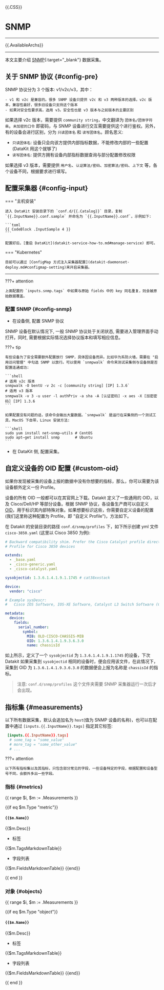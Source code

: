 {{.CSS}}
# SNMP
---

{{.AvailableArchs}}

---

本文主要介绍 [SNMP](https://en.wikipedia.org/wiki/Simple_Network_Management_Protocol/){:target="_blank"} 数据采集。

## 关于 SNMP 协议 {#config-pre}

SNMP 协议分为 3 个版本: v1/v2c/v3，其中：

    - v1 和 v2c 是兼容的。很多 SNMP 设备只提供 v2c 和 v3 两种版本的选择。v2c 版本，兼容性最好，很多旧设备只支持这个版本
    - 如果对安全性要求高，选用 v3。安全性也是 v3 版本与之前版本的主要区别

如果选择 v2c 版本，需要提供 `community string`，中文翻译为 `团体名/团体字符串`。`未加密的口令` 即密码，与 SNMP 设备进行交互需要提供这个进行鉴权。另外，有的设备会进行区别，分为 `只读团体名` 和 `读写团体名`。顾名思义:

- `只读团体名`: 设备只会向该方提供内部指标数据，不能修改内部的一些配置(DataKit 用这个就够了)
- `读写团体名`: 提供方拥有设备内部指标数据查询与部分配置修改权限

如果选择 v3 版本，需要提供 `用户名`、`认证算法/密码`、`加密算法/密码`、`上下文` 等，各个设备不同，根据要求进行填写。

## 配置采集器 {#config-input}

=== "主机安装"

    进入 DataKit 安装目录下的 `conf.d/{{.Catalog}}` 目录，复制 `{{.InputName}}.conf.sample` 并命名为 `{{.InputName}}.conf`。示例如下: 
    
    ```toml
    {{ CodeBlock .InputSample 4 }}
    ```

    配置好后，[重启 DataKit](datakit-service-how-to.md#manage-service) 即可。

=== "Kubernetes"

    目前可以通过 [ConfigMap 方式注入采集器配置](datakit-daemonset-deploy.md#configmap-setting)来开启采集器。

---
    
???+ attention

    上面配置的 `inputs.snmp.tags` 中如果与原始 fields 中的 key 同名重复，则会被原始数据覆盖。


### 配置 SNMP {#config-snmp}

- 在设备侧, 配置 SNMP 协议

SNMP 设备在默认情况下, 一般 SNMP 协议处于关闭状态, 需要进入管理界面手动打开。同时, 需要根据实际情况选择协议版本和填写相应信息。

???+ tip

    有些设备为了安全需要额外配置放行 SNMP，具体因设备而异。比如华为系防火墙，需要在 "启用访问管理" 中勾选 SNMP 以放行。可以使用 `snmpwalk` 命令来测试采集侧与设备侧是否配置连通成功: 

    ```shell
    # 适用 v2c 版本
    snmpwalk -O bentU -v 2c -c [community string] [IP] 1.3.6` 
    # 适用 v3 版本
    snmpwalk -v 3 -u user -l authPriv -a sha -A [认证密码] -x aes -X [加密密码] [IP] 1.3.6 
    ```

    如果配置没有问题的话，该命令会输出大量数据。`snmpwalk` 是运行在采集侧的一个测试工具，MacOS 下自带，Linux 安装方法: 

    ```shell
    sudo yum install net–snmp–utils # CentOS
    sudo apt–get install snmp       # Ubuntu
    ```

- 在 DataKit 侧, 配置采集。

## 自定义设备的 OID 配置 {#custom-oid}

如果你发现被采集的设备上报的数据中没有你想要的指标，那么，你可以需要为该设备额外定义一份 Profile。

设备的所有 OID 一般都可以在其官网上下载。Datakit 定义了一些通用的 OID，以及 Cisco/Dell/HP 等部分设备。根据 SNMP 协议，各设备生产商可以自定义 [OID](https://www.dpstele.com/snmp/what-does-oid-network-elements.php)，用于标识其内部特殊对象。如果想要标识这些，你需要自定义设备的配置(我们这里称这种配置为 Profile，即 "自定义 Profile")，方法如下。

在 Datakit 的安装目录的路径 `conf.d/snmp/profiles` 下，如下所示创建 yml 文件 `cisco-3850.yaml` (这里以 Cisco 3850 为例):

``` yaml
# Backward compatibility shim. Prefer the Cisco Catalyst profile directly
# Profile for Cisco 3850 devices

extends:
  - _base.yaml
  - _cisco-generic.yaml
  - _cisco-catalyst.yaml

sysobjectid: 1.3.6.1.4.1.9.1.1745 # cat38xxstack

device:
  vendor: "cisco"

# Example sysDescr:
#   Cisco IOS Software, IOS-XE Software, Catalyst L3 Switch Software (CAT3K_CAA-UNIVERSALK9-M), Version 03.06.06E RELEASE SOFTWARE (fc1) Technical Support: http://www.cisco.com/techsupport Copyright (c) 1986-2016 by Cisco Systems, Inc. Compiled Sat 17-Dec-

metadata:
  device:
    fields:
      serial_number:
        symbol:
          MIB: OLD-CISCO-CHASSIS-MIB
          OID: 1.3.6.1.4.1.9.3.6.3.0
          name: chassisId
```

如上所示，定义了一个 `sysobjectid` 为 `1.3.6.1.4.1.9.1.1745` 的设备，下次 Datakit 如果采集到 `sysobjectid` 相同的设备时，便会应用该文件，在此情况下，采集到 OID 为 `1.3.6.1.4.1.9.3.6.3.0` 的数据便会上报为名称是 `chassisId` 的指标。

>注意: `conf.d/snmp/profiles` 这个文件夹需要 SNMP 采集器运行一次后才会出现。

## 指标集 {#measurements}

以下所有数据采集，默认会追加名为 `host`(值为 SNMP 设备的名称)，也可以在配置中通过 `[inputs.{{.InputName}}.tags]` 指定其它标签:

``` toml
 [inputs.{{.InputName}}.tags]
  # some_tag = "some_value"
  # more_tag = "some_other_value"
  # ...
```

???+ attention

    以下所有指标集以及其指标，只包含部分常见的字段，一些设备特定的字段，根据配置和设备型号不同，会额外多出一些字段。

### 指标 {#metrics}

{{ range $i, $m := .Measurements }}

{{if eq $m.Type "metric"}}

#### `{{$m.Name}}`

{{$m.Desc}}

- 标签

{{$m.TagsMarkdownTable}}

- 字段列表

{{$m.FieldsMarkdownTable}}
{{end}}

{{ end }}

### 对象 {#objects}

{{ range $i, $m := .Measurements }}

{{if eq $m.Type "object"}}

#### `{{$m.Name}}`

{{$m.Desc}}

- 标签

{{$m.TagsMarkdownTable}}

- 字段列表

{{$m.FieldsMarkdownTable}}
{{end}}

{{ end }}
